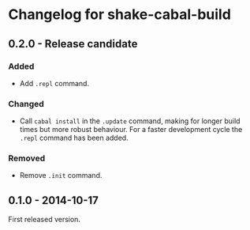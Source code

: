 # Changelog for shake-cabal-build

## 0.2.0 - Release candidate

### Added

* Add `.repl` command.

### Changed

* Call `cabal install` in the `.update` command, making for longer build times but more robust behaviour. For a faster development cycle the `.repl` command has been added.

### Removed

* Remove `.init` command.

## 0.1.0 - 2014-10-17

First released version.

